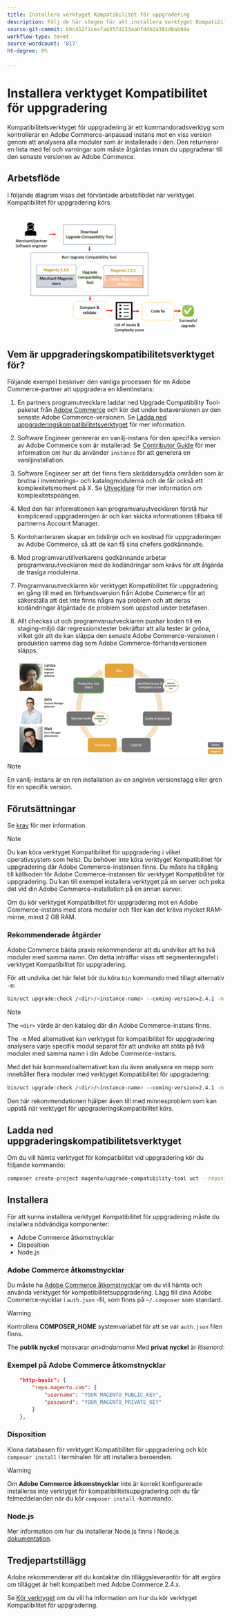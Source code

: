 ```yaml
---
title: Installera verktyget Kompatibilitet för uppgradering
description: Följ de här stegen för att installera verktyget Kompatibilitet för uppgradering för ditt Adobe Commerce-projekt.
source-git-commit: bbc412f1ceafaa557d223aabfd4b2a381d6ab04a
workflow-type: tm+mt
source-wordcount: '817'
ht-degree: 0%

---
```



# Installera verktyget Kompatibilitet för uppgradering

Kompatibilitetsverktyget för uppgradering är ett kommandoradsverktyg som kontrollerar en Adobe Commerce-anpassad instans mot en viss version genom att analysera alla moduler som är installerade i den. Den returnerar en lista med fel och varningar som måste åtgärdas innan du uppgraderar till den senaste versionen av Adobe Commerce.

## Arbetsflöde

I följande diagram visas det förväntade arbetsflödet när verktyget Kompatibilitet för uppgradering körs:

![Diagram över kompatibilitetsverktyg för uppgradering](../../assets/upgrade-guide/mvp-diagram-v3.png)

## Vem är uppgraderingskompatibilitetsverktyget för?

Följande exempel beskriver den vanliga processen för en Adobe Commerce-partner att uppgradera en klientinstans:

1. En partners programutvecklare laddar ned Upgrade Compatibility Tool-paketet från [Adobe Commerce](https://repo.magento.com/) och kör det under betaversionen av den senaste Adobe Commerce-versionen. Se [Ladda ned uppgraderingskompatibilitetsverktyget](../upgrade-compatibility-tool/install.md#download-the-upgrade-compatibility-tool) för mer information.
1. Software Engineer genererar en vanilj-instans för den specifika version av Adobe Commerce som är installerad. Se [Contributor Guide](https://devdocs.magento.com/contributor-guide/contributing.html#vanilla-pr) för mer information om hur du använder `instance` för att generera en vaniljinstallation.
1. Software Engineer ser att det finns flera skräddarsydda områden som är brutna i inventerings- och katalogmodulerna och de får också ett komplexitetsmoment på X. Se [Utvecklare](../upgrade-compatibility-tool/developer.md) för mer information om komplexitetspoängen.
1. Med den här informationen kan programvaruutvecklaren förstå hur komplicerad uppgraderingen är och kan skicka informationen tillbaka till partnerns Account Manager.
1. Kontohanteraren skapar en tidslinje och en kostnad för uppgraderingen av Adobe Commerce, så att de kan få sina chefers godkännande.
1. Med programvarutillverkarens godkännande arbetar programvaruutvecklaren med de kodändringar som krävs för att åtgärda de trasiga modulerna.
1. Programvaruutvecklaren kör verktyget Kompatibilitet för uppgradering en gång till med en förhandsversion från Adobe Commerce för att säkerställa att det inte finns några nya problem och att deras kodändringar åtgärdade de problem som uppstod under betafasen.
1. Allt checkas ut och programvaruutvecklaren pushar koden till en staging-miljö där regressionstester bekräftar att alla tester är gröna, vilket gör att de kan släppa den senaste Adobe Commerce-versionen i produktion samma dag som Adobe Commerce-förhandsversionen släpps.

   ![Användare av verktyget Kompatibilitet för uppgradering](../../assets/upgrade-guide/audience-uct-v3.png)

>[!NOTE]
>
>En vanilj-instans är en ren installation av en angiven versionstagg eller gren för en specifik version.

## Förutsättningar

Se [krav](../upgrade-compatibility-tool/prerequisites.md) för mer information.

>[!NOTE]
>
>Du kan köra verktyget Kompatibilitet för uppgradering i vilket operativsystem som helst. Du behöver inte köra verktyget Kompatibilitet för uppgradering där Adobe Commerce-instansen finns. Du måste ha tillgång till källkoden för Adobe Commerce-instansen för verktyget Kompatibilitet för uppgradering. Du kan till exempel installera verktyget på en server och peka det vid din Adobe Commerce-installation på en annan server.

Om du kör verktyget Kompatibilitet för uppgradering mot en Adobe Commerce-instans med stora moduler och filer kan det kräva mycket RAM-minne, minst 2 GB RAM.

### Rekommenderade åtgärder

Adobe Commerce bästa praxis rekommenderar att du undviker att ha två moduler med samma namn. Om detta inträffar visas ett segmenteringsfel i verktyget Kompatibilitet för uppgradering.

För att undvika det här felet bör du köra `bin` kommando med tillagt alternativ `-m`:

```bash
bin/uct upgrade:check /<dir>/<instance-name> --coming-version=2.4.1 -m /vendor/<vendor-name>/<module-name>
```

>[!NOTE]
>
>The `<dir>` värde är den katalog där din Adobe Commerce-instans finns.

The `-m` Med alternativet kan verktyget för kompatibilitet för uppgradering analysera varje specifik modul separat för att undvika att stöta på två moduler med samma namn i din Adobe Commerce-instans.

Med det här kommandoalternativet kan du även analysera en mapp som innehåller flera moduler med verktyget Kompatibilitet för uppgradering:

```bash
bin/uct upgrade:check /<dir>/<instance-name> --coming-version=2.4.1 -m /vendor/<vendor-name>/
```

Den här rekommendationen hjälper även till med minnesproblem som kan uppstå när verktyget för uppgraderingskompatibilitet körs.

## Ladda ned uppgraderingskompatibilitetsverktyget

Om du vill hämta verktyget för kompatibilitet vid uppgradering kör du följande kommando:

```bash
composer create-project magento/upgrade-compatibility-tool uct --repository https://repo.magento.com
```

## Installera

För att kunna installera verktyget Kompatibilitet för uppgradering måste du installera nödvändiga komponenter:

* Adobe Commerce åtkomstnycklar
* Disposition
* Node.js

### Adobe Commerce åtkomstnycklar

Du måste ha [Adobe Commerce åtkomstnycklar](https://devdocs.magento.com/marketplace/sellers/profile-information.html#access-keys) om du vill hämta och använda verktyget för kompatibilitetsuppgradering. Lägg till dina Adobe Commerce-nycklar i `auth.json` -fil, som finns på `~/.composer` som standard.

>[!WARNING]
>
>Kontrollera **COMPOSER_HOME** systemvariabel för att se var `auth.json` filen finns.

The **publik nyckel** motsvarar _användarnamn_ Med **privat nyckel** är _lösenord_:

### Exempel på Adobe Commerce åtkomstnycklar

```json
    "http-basic": {
        "repo.magento.com": {
            "username": "YOUR_MAGENTO_PUBLIC_KEY",
            "password": "YOUR_MAGENTO_PRIVATE_KEY"
        }
    },
```

### Disposition

Klona databasen för verktyget Kompatibilitet för uppgradering och kör `composer install` i terminalen för att installera beroenden.

>[!WARNING]
>
>Om **Adobe Commerce åtkomstnycklar** inte är korrekt konfigurerade installeras inte verktyget för kompatibilitetsuppgradering och du får felmeddelanden när du kör `composer install` -kommando.

### Node.js

Mer information om hur du installerar Node.js finns i Node.js [dokumentation](https://nodejs.dev/learn/how-to-install-nodejs).

## Tredjepartstillägg

Adobe rekommenderar att du kontaktar din tilläggsleverantör för att avgöra om tillägget är helt kompatibelt med Adobe Commerce 2.4.x.

Se [Kör verktyget](../upgrade-compatibility-tool/run.md) om du vill ha information om hur du kör verktyget Kompatibilitet för uppgradering.
